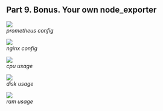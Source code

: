 ## Part 9. Bonus. Your own node_exporter

![](../../misc/screenshots/part9_3.png) \
*prometheus config*

![](../../misc/screenshots/part9_4.png) \
*nginx config*

![](../../misc/screenshots/part9_0.png) \
*cpu usage*

![](../../misc/screenshots/part9_1.png) \
*disk usage*

![](../../misc/screenshots/part9_2.png) \
*ram usage*